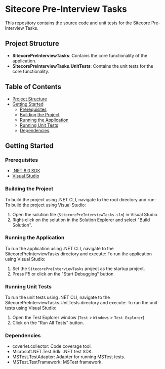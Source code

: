 # Sitecore Pre-Interview Tasks

This repository contains the source code and unit tests for the Sitecore Pre-Interview Tasks.

## Project Structure

- **SitecorePreInterviewTasks**: Contains the core functionality of the application.
- **SitecorePreInterviewTasks.UnitTests**: Contains the unit tests for the core functionality.

## Table of Contents
- [Project Structure](#project-structure)
- [Getting Started](#getting-started)
  - [Prerequisites](#prerequisites)
  - [Building the Project](#building-the-project)
  - [Running the Application](#running-the-application)
  - [Running Unit Tests](#running-unit-tests)
  - [Dependencies](#dependencies)

## Getting Started


### Prerequisites

- [.NET 8.0 SDK](https://dotnet.microsoft.com/download/dotnet/8.0)
- [Visual Studio](https://visualstudio.microsoft.com/downloads/)

### Building the Project

To build the project using .NET CLI, navigate to the root directory and run:
To build the project using Visual Studio:
1. Open the solution file (`SitecorePreInterviewTasks.sln`) in Visual Studio.
2. Right-click on the solution in the Solution Explorer and select "Build Solution".

### Running the Application

To run the application using .NET CLI, navigate to the SitecorePreInterviewTasks directory and execute:
To run the application using Visual Studio:
1. Set the `SitecorePreInterviewTasks` project as the startup project.
2. Press F5 or click on the "Start Debugging" button.

### Running Unit Tests

To run the unit tests using .NET CLI, navigate to the SitecorePreInterviewTasks.UnitTests directory and execute:
To run the unit tests using Visual Studio:
1. Open the Test Explorer window (`Test` > `Windows` > `Test Explorer`).
2. Click on the "Run All Tests" button.

### Dependencies
- coverlet.collector: Code coverage tool.
- Microsoft.NET.Test.Sdk: .NET test SDK.
- MSTest.TestAdapter: Adapter for running MSTest tests.
- MSTest.TestFramework: MSTest framework.
